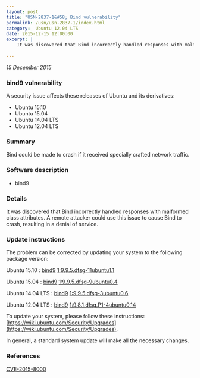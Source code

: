 ```yaml
---
layout: post
title: "USN-2837-1&#58; Bind vulnerability"
permalink: /usn/usn-2837-1/index.html
category:  Ubuntu 12.04 LTS
date: 2015-12-15 12:00:00
excerpt: |
    It was discovered that Bind incorrectly handled responses with malformed class attributes. A remote attacker could use this issue to cause Bind to crash, resulting in a denial of service. 
    
--- 
```

 
 

*15 December 2015*

### bind9 vulnerability

A security issue affects these releases of Ubuntu and its derivatives:

* Ubuntu 15.10
* Ubuntu 15.04
* Ubuntu 14.04 LTS
* Ubuntu 12.04 LTS

### Summary

Bind could be made to crash if it received specially crafted network traffic.

### Software description

* bind9 

### Details

It was discovered that Bind incorrectly handled responses with malformed class attributes. A remote attacker could use this issue to cause Bind to crash, resulting in a denial of service. 

### Update instructions

The problem can be corrected by updating your system to the following package version:

Ubuntu 15.10
 : [bind9](https://launchpad.net/ubuntu/+source/bind9) <span> [1:9.9.5.dfsg-11ubuntu1.1](https://launchpad.net/ubuntu/+source/bind9/1:9.9.5.dfsg-11ubuntu1.1) </span> 

Ubuntu 15.04
 : [bind9](https://launchpad.net/ubuntu/+source/bind9) <span> [1:9.9.5.dfsg-9ubuntu0.4](https://launchpad.net/ubuntu/+source/bind9/1:9.9.5.dfsg-9ubuntu0.4) </span> 

Ubuntu 14.04 LTS
 : [bind9](https://launchpad.net/ubuntu/+source/bind9) <span> [1:9.9.5.dfsg-3ubuntu0.6](https://launchpad.net/ubuntu/+source/bind9/1:9.9.5.dfsg-3ubuntu0.6) </span> 

Ubuntu 12.04 LTS
 : [bind9](https://launchpad.net/ubuntu/+source/bind9) <span> [1:9.8.1.dfsg.P1-4ubuntu0.14](https://launchpad.net/ubuntu/+source/bind9/1:9.8.1.dfsg.P1-4ubuntu0.14) </span> 

To update your system, please follow these instructions: [https://wiki.ubuntu.com/Security/Upgrades](https://wiki.ubuntu.com/Security/Upgrades).

In general, a standard system update will make all the necessary changes. 

### References

 
 [CVE-2015-8000](http://people.ubuntu.com/~ubuntu-security/cve/CVE-2015-8000)
 

